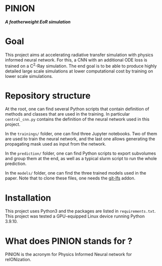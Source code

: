 # PINION

**_A featherweight EoR simulation_**

# Goal

This project aims at accelerating radiative transfer simulation with physics informed neural network. For this, a CNN with an additional ODE loss is trained on a $\mbox{C}^2\mbox{-Ray}$ simulation. The end goal is to be able to produce highly detailed large scale simulations at lower computational cost by training on lower scale simulations.

# Repository structure

At the root, one can find several Python scripts that contain definition of methods and classes that are used in the training. In particular `central_cnn.py` contains the definition of the neural network used in this project.

In the `trainings/` folder, one can find three Jupyter notebooks. Two of them are used to train the neural network, and the last one allows generating the propagating mask used as input from the network.

In the `prediction/` folder, one can find Python scripts to export subvolumes and group them at the end, as well as a typical slurm script to run the whole prediction.

In the `models/` folder, one can find the three trained models used in the paper. Note that to clone these files, one needs the [git-lfs](https://git-lfs.github.com/) addon.

# Installation

This project uses Python3 and the packages are listed in `requirements.txt`. This project was tested a GPU-equipped Linux device running Python 3.9.10.

# What does PINION stands for ?

PINION is the acronym for Physics Informed Neural network for reIONization.
